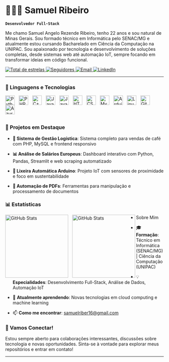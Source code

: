 # 👨🏻‍💻 Samuel Ribeiro

**`Desenvolvedor Full-Stack`**

Me chamo Samuel Angelo Rezende Ribeiro, tenho 22 anos e sou natural de Minas Gerais. Sou formado técnico em Informática pelo SENAC/MG e atualmente estou cursando Bacharelado em Ciência da Computação na UNIPAC. Sou apaixonado por tecnologia e desenvolvimento de soluções completas, desde sistemas web até automação IoT, sempre focando em transformar ideias em código funcional.

<p align="left">
    <a href="https://github.com/Samuelriber?tab=repositories&sort=stargazers">
        <img 
            alt="Total de estrelas" 
            title="Total de estrelas GitHub" 
            src="https://custom-icon-badges.demolab.com/github/stars/Samuelriber?color=55960c&style=for-the-badge&labelColor=488207&logo=star&label=estrelas"
        />
    </a>
    <a href="https://github.com/Samuelriber?tab=followers">
        <img 
            alt="Seguidores" 
            title="Me siga no GitHub" 
            src="https://custom-icon-badges.demolab.com/github/followers/Samuelriber?color=236ad3&labelColor=1155ba&style=for-the-badge&logo=github&label=Seguidores&logoColor=white"
        />
    </a>
    <a href="mailto:srezenderibeiro@gmail.com">
        <img 
            alt="Email" 
            title="Envie-me um email" 
            src="https://custom-icon-badges.demolab.com/badge/Email-srezenderibeiro@gmail.com-red?style=for-the-badge&logo=mail&logoColor=white"
        />
    </a>
    <a href="https://linkedin.com/in/samuel-ribeiro">
        <img 
            alt="LinkedIn" 
            title="Conecte-se comigo no LinkedIn" 
            src="https://custom-icon-badges.demolab.com/badge/LinkedIn-Samuel%20Ribeiro-blue?style=for-the-badge&logo=linkedin&logoColor=white"
        />
    </a>
</p>

---

### 🚀 Linguagens e Tecnologias

<img 
    align="left" 
    alt="Python"
    title="Python" 
    width="30px" 
    style="padding-right: 10px;" 
    src="https://cdn.jsdelivr.net/gh/devicons/devicon@latest/icons/python/python-original.svg" 
/>
<img 
    align="left" 
    alt="PHP" 
    title="PHP"
    width="30px" 
    style="padding-right: 10px;" 
    src="https://cdn.jsdelivr.net/gh/devicons/devicon@latest/icons/php/php-original.svg" 
/>
<img 
    align="left" 
    alt="C++" 
    title="C++"
    width="30px" 
    style="padding-right: 10px;" 
    src="https://cdn.jsdelivr.net/gh/devicons/devicon@latest/icons/cplusplus/cplusplus-original.svg" 
/>
<img 
    align="left" 
    alt="Java"
    title="Java" 
    width="30px" 
    style="padding-right: 10px;" 
    src="https://cdn.jsdelivr.net/gh/devicons/devicon@latest/icons/java/java-original.svg" 
/>
<img 
    align="left" 
    alt="JavaScript" 
    title="JavaScript"
    width="30px" 
    style="padding-right: 10px;" 
    src="https://cdn.jsdelivr.net/gh/devicons/devicon@latest/icons/javascript/javascript-original.svg" 
/>
<img 
    align="left" 
    alt="HTML"
    title="HTML" 
    width="30px" 
    style="padding-right: 10px;" 
    src="https://cdn.jsdelivr.net/gh/devicons/devicon@latest/icons/html5/html5-original.svg" 
/>
<img 
    align="left" 
    alt="CSS" 
    title="CSS"
    width="30px" 
    style="padding-right: 10px;" 
    src="https://cdn.jsdelivr.net/gh/devicons/devicon@latest/icons/css3/css3-original.svg" 
/>
<img 
    align="left" 
    alt="MySQL" 
    title="MySQL"
    width="30px" 
    style="padding-right: 10px;" 
    src="https://cdn.jsdelivr.net/gh/devicons/devicon@latest/icons/mysql/mysql-original.svg" 
/>
<img 
    align="left" 
    alt="Arduino" 
    title="Arduino"
    width="30px" 
    style="padding-right: 10px;" 
    src="https://cdn.jsdelivr.net/gh/devicons/devicon@latest/icons/arduino/arduino-original.svg" 
/>
<img 
    align="left" 
    alt="Linux" 
    title="Linux"
    width="30px" 
    style="padding-right: 10px;" 
    src="https://cdn.jsdelivr.net/gh/devicons/devicon@latest/icons/linux/linux-original.svg" 
/>
<img 
    align="left" 
    alt="Git" 
    title="Git"
    width="30px" 
    style="padding-right: 10px;" 
    src="https://cdn.jsdelivr.net/gh/devicons/devicon@latest/icons/git/git-original.svg" 
/>
<img 
    align="left" 
    alt="Azure" 
    title="Azure"
    width="30px" 
    style="padding-right: 10px;" 
    src="https://cdn.jsdelivr.net/gh/devicons/devicon@latest/icons/azure/azure-original.svg" 
/>

<br/>
<br/>
<br/>
<br/>

### 🎯 Projetos em Destaque

- **🏪 Sistema de Gestão Logística**: Sistema completo para vendas de café com PHP, MySQL e frontend responsivo

- **📊 Análise de Salários Europeus**: Dashboard interativo com Python, Pandas, Streamlit e web scraping automatizado

- **🤖 Lixeira Automática Arduino**: Projeto IoT com sensores de proximidade e foco em sustentabilidade

- **📄 Automação de PDFs**: Ferramentas para manipulação e processamento de documentos

### 📊 Estatísticas

<p>
  <img 
    align="left" 
    alt="GitHub Stats" 
    height="200" 
    style="padding-right: 10px;" 
    src="https://github-readme-stats.vercel.app/api?username=Samuelriber&show_icons=true&theme=tokyonight&include_all_commits=true&locale=pt-br" 
  />

<img 
      align="left" 
      alt="GitHub Stats" 
      height="200" 
      src="https://github-readme-stats.vercel.app/api/top-langs/?username=Samuelriber&theme=tokyonight&layout=compact&custom_title=Tecnologias&langs_count=9" 
  />

</p>

- Sobre Mim

 -   🎓 **Formação**: Técnico em Informática (SENAC/MG) | Ciência da Computação (UNIPAC)

 -   💡 **Especialidades**: Desenvolvimento Full-Stack, Análise de Dados, Automação IoT

 -    🌱 **Atualmente aprendendo**: Novas tecnologias em cloud computing e machine learning

 - 📫 **Como me encontrar**: [samuelriber16@gmail.com](mailto:samuelriber16@gmail.com)

### 🤝 Vamos Conectar!



Estou sempre aberto para colaborações interessantes, discussões sobre tecnologia e novas oportunidades. Sinta-se à vontade para explorar meus repositórios e entrar em contato!



---
